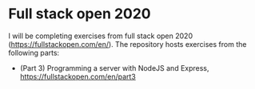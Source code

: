 # Full stack open 2020

I will be completing exercises from full stack open 2020 (https://fullstackopen.com/en/). The repository hosts exercises from the following parts: 
* (Part 3) Programming a server with NodeJS and Express, https://fullstackopen.com/en/part3
